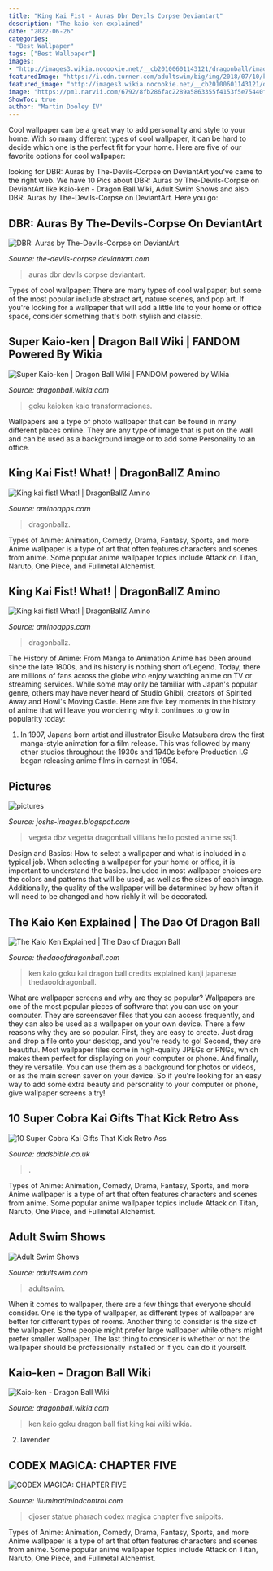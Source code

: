 ```yaml
---
title: "King Kai Fist - Auras Dbr Devils Corpse Deviantart"
description: "The kaio ken explained"
date: "2022-06-26"
categories:
- "Best Wallpaper"
tags: ["Best Wallpaper"]
images:
- "http://images3.wikia.nocookie.net/__cb20100601143121/dragonball/images/0/00/GokuKaio-KenNamekGinyu.png"
featuredImage: "https://i.cdn.turner.com/adultswim/big/img/2018/07/10/ksk.jpg"
featured_image: "http://images3.wikia.nocookie.net/__cb20100601143121/dragonball/images/0/00/GokuKaio-KenNamekGinyu.png"
image: "https://pm1.narvii.com/6792/8fb286fac2289a5863355f4153f5e75440fc0e69v2_00.jpg"
ShowToc: true
author: "Martin Dooley IV"
---
```



Cool wallpaper can be a great way to add personality and style to your home. With so many different types of cool wallpaper, it can be hard to decide which one is the perfect fit for your home. Here are five of our favorite options for cool wallpaper: 

	

		
looking for DBR: Auras by The-Devils-Corpse on DeviantArt you've came to the right web. We have 10 Pics about DBR: Auras by The-Devils-Corpse on DeviantArt like Kaio-ken - Dragon Ball Wiki, Adult Swim Shows and also DBR: Auras by The-Devils-Corpse on DeviantArt. Here you go:
		
    
## DBR: Auras By The-Devils-Corpse On DeviantArt

<img loading=lazy src="https://pre00.deviantart.net/72fb/th/pre/f/2017/134/4/4/dbr__auras_by_the_devils_corpse-d59kf6e.png" onerror="this.onerror=null;this.src='https://tse3.mm.bing.net/th?id=OIP.0wdNpqRsSUzR24H3bh8BDQHaJ4&amp;pid=15.1';" alt="DBR: Auras by The-Devils-Corpse on DeviantArt">

_Source: the-devils-corpse.deviantart.com_

>auras dbr devils corpse deviantart. 

	

Types of cool wallpaper:
There are many types of cool wallpaper, but some of the most popular include abstract art, nature scenes, and pop art. If you're looking for a wallpaper that will add a little life to your home or office space, consider something that's both stylish and classic.

    
## Super Kaio-ken | Dragon Ball Wiki | FANDOM Powered By Wikia

<img loading=lazy src="https://vignette.wikia.nocookie.net/dragonball/images/4/41/GokuSKKOWT01.png/revision/latest?cb=20091119191434" onerror="this.onerror=null;this.src='https://tse4.mm.bing.net/th?id=OIP.5bAgnr4jMd-kqMG0n1_F_AHaHA&amp;pid=15.1';" alt="Super Kaio-ken | Dragon Ball Wiki | FANDOM powered by Wikia">

_Source: dragonball.wikia.com_

>goku kaioken kaio transformaciones. 

	



Wallpapers are a type of photo wallpaper that can be found in many different places online. They are any type of image that is put on the wall and can be used as a background image or to add some Personality to an office.

    
## King Kai Fist! What! | DragonBallZ Amino

<img loading=lazy src="https://pm1.narvii.com/6792/e1c0acb3886b02916884e2cd0da4aac7359603c4v2_00.jpg" onerror="this.onerror=null;this.src='https://tse1.mm.bing.net/th?id=OIP.W0Rf-AUjozuyK4SP98SE4wHaH3&amp;pid=15.1';" alt="King kai fist! What! | DragonBallZ Amino">

_Source: aminoapps.com_

>dragonballz. 

	

Types of Anime: Animation, Comedy, Drama, Fantasy, Sports, and more
Anime wallpaper is a type of art that often features characters and scenes from anime. Some popular anime wallpaper topics include Attack on Titan, Naruto, One Piece, and Fullmetal Alchemist.

    
## King Kai Fist! What! | DragonBallZ Amino

<img loading=lazy src="https://pm1.narvii.com/6792/8fb286fac2289a5863355f4153f5e75440fc0e69v2_00.jpg" onerror="this.onerror=null;this.src='https://tse3.mm.bing.net/th?id=OIP.-we2E0dCA1huyKEGRHcfLAHaF2&amp;pid=15.1';" alt="King kai fist! What! | DragonBallZ Amino">

_Source: aminoapps.com_

>dragonballz. 

	

The History of Anime: From Manga to Animation
Anime has been around since the late 1800s, and its history is nothing short ofLegend. Today, there are millions of fans across the globe who enjoy watching anime on TV or streaming services. While some may only be familiar with Japan's popular genre, others may have never heard of Studio Ghibli, creators of Spirited Away and Howl's Moving Castle. Here are five key moments in the history of anime that will leave you wondering why it continues to grow in popularity today:
1) In 1907, Japans born artist and illustrator Eisuke Matsubara drew the first manga-style animation for a film release. This was followed by many other studios throughout the 1930s and 1940s before Production I.G began releasing anime films in earnest in 1954.

    
## Pictures

<img loading=lazy src="http://photos1.blogger.com/img/94/4008/1024/vegeta_smiles.jpg" onerror="this.onerror=null;this.src='https://tse1.mm.bing.net/th?id=OIP.ZGyL5U6HUAuwPi7csDqh3AAAAA&amp;pid=15.1';" alt="pictures">

_Source: joshs-images.blogspot.com_

>vegeta dbz vegetta dragonball villians hello posted anime ssj1. 

	

Design and Basics: How to select a wallpaper and what is included in a typical job.
When selecting a wallpaper for your home or office, it is important to understand the basics. Included in most wallpaper choices are the colors and patterns that will be used, as well as the sizes of each image. Additionally, the quality of the wallpaper will be determined by how often it will need to be changed and how richly it will be decorated.

    
## The Kaio Ken Explained | The Dao Of Dragon Ball

<img loading=lazy src="https://thedaoofdragonball.com/wp-content/uploads/2011/07/goku-kaio-ken-credits.jpg" onerror="this.onerror=null;this.src='https://tse4.mm.bing.net/th?id=OIP.8zfdezpnc2z_3iH0WXXTwQHaEK&amp;pid=15.1';" alt="The Kaio Ken Explained | The Dao of Dragon Ball">

_Source: thedaoofdragonball.com_

>ken kaio goku kai dragon ball credits explained kanji japanese thedaoofdragonball. 

	

What are wallpaper screens and why are they so popular?
Wallpapers are one of the most popular pieces of software that you can use on your computer. They are screensaver files that you can access frequently, and they can also be used as a wallpaper on your own device. There a few reasons why they are so popular. First, they are easy to create. Just drag and drop a file onto your desktop, and you're ready to go! Second, they are beautiful. Most wallpaper files come in high-quality JPEGs or PNGs, which makes them perfect for displaying on your computer or phone. And finally, they're versatile. You can use them as a background for photos or videos, or as the main screen saver on your device. So if you're looking for an easy way to add some extra beauty and personality to your computer or phone, give wallpaper screens a try!

    
## 10 Super Cobra Kai Gifts That Kick Retro Ass

<img loading=lazy src="https://dadsbible.co.uk/wp-content/uploads/2020/09/20200911_131849_0000.png" onerror="this.onerror=null;this.src='https://tse2.mm.bing.net/th?id=OIP.r8zA2E1S0GehKvcTTIHWZwHaLH&amp;pid=15.1';" alt="10 Super Cobra Kai Gifts That Kick Retro Ass">

_Source: dadsbible.co.uk_

>. 

	

Types of Anime: Animation, Comedy, Drama, Fantasy, Sports, and more
Anime wallpaper is a type of art that often features characters and scenes from anime. Some popular anime wallpaper topics include Attack on Titan, Naruto, One Piece, and Fullmetal Alchemist.

    
## Adult Swim Shows

<img loading=lazy src="https://i.cdn.turner.com/adultswim/big/img/2018/07/10/ksk.jpg" onerror="this.onerror=null;this.src='https://tse1.mm.bing.net/th?id=OIP.ty33vxcsele2V5siQSiERwAAAA&amp;pid=15.1';" alt="Adult Swim Shows">

_Source: adultswim.com_

>adultswim. 

	

When it comes to wallpaper, there are a few things that everyone should consider. One is the type of wallpaper, as different types of wallpaper are better for different types of rooms. Another thing to consider is the size of the wallpaper. Some people might prefer large wallpaper while others might prefer smaller wallpaper. The last thing to consider is whether or not the wallpaper should be professionally installed or if you can do it yourself.

    
## Kaio-ken - Dragon Ball Wiki

<img loading=lazy src="http://images3.wikia.nocookie.net/__cb20100601143121/dragonball/images/0/00/GokuKaio-KenNamekGinyu.png" onerror="this.onerror=null;this.src='https://tse3.mm.bing.net/th?id=OIP.uOyU4On_N1EYSBMswivOOQAAAA&amp;pid=15.1';" alt="Kaio-ken - Dragon Ball Wiki">

_Source: dragonball.wikia.com_

>ken kaio goku dragon ball fist king kai wiki wikia. 

	

2. lavender 

    
## CODEX MAGICA: CHAPTER FIVE

<img loading=lazy src="http://3.bp.blogspot.com/-CW6_3a1TRrc/UT2LWld_ZuI/AAAAAAABePI/Puyqyz2dQNo/s1600/Pharaoh_Netjerykhet_Djoser.jpg" onerror="this.onerror=null;this.src='https://tse1.mm.bing.net/th?id=OIP.yxYASR8xMacQ3U1eswtvRQHaFF&amp;pid=15.1';" alt="CODEX MAGICA: CHAPTER FIVE">

_Source: illuminatimindcontrol.com_

>djoser statue pharaoh codex magica chapter five snippits. 

	

Types of Anime: Animation, Comedy, Drama, Fantasy, Sports, and more
Anime wallpaper is a type of art that often features characters and scenes from anime. Some popular anime wallpaper topics include Attack on Titan, Naruto, One Piece, and Fullmetal Alchemist.

